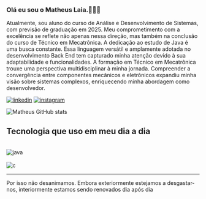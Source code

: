 ### Olá eu sou o Matheus Laia.🙋🏽‍♂️

Atualmente, sou aluno do curso de Análise e Desenvolvimento de Sistemas, com previsão de graduação em 2025. Meu comprometimento com a excelência se reflete não apenas nessa direção, mas também na conclusão do curso de Técnico em Mecatrônica.
 A dedicação ao estudo de Java é uma busca constante. Essa linguagem versátil e amplamente adotada no desenvolvimento Back End tem capturado minha atenção devido à sua adaptabilidade e funcionalidades.
 A formação em Técnico em Mecatrônica trouxe uma perspectiva multidisciplinar à minha jornada. Compreender a convergência entre componentes mecânicos e eletrônicos expandiu minha visão sobre sistemas complexos, enriquecendo minha abordagem como desenvolvedor.
 
[![linkedin](https://img.shields.io/badge/LinkedIn-0077B5?style=for-the-badge&logo=linkedin&logoColor=white)](https://www.linkedin.com/in/matheuslaia/)
[![instagram](https://img.shields.io/badge/Instagram-E4405F?style=for-the-badge&logo=instagram&logoColor=white)](https://www.instagram.com/matheuslaiaa/)


![Matheus GitHub stats](https://github-readme-stats.vercel.app/api?username=MatheusLaiaa&show_icons=true&theme=radical)

## Tecnologia que uso em meu dia a dia 

<div style="display: inline_block"><br/>
<img align= "center" alt="java" src="https://img.shields.io/badge/Java-ED8B00?style=for-the-badge&logo=openjdk&logoColor=white" />
</div>
<div style="display: inline_block"><br/>
<img align= "center" alt="c" src="https://img.shields.io/badge/C-00599C?style=for-the-badge&logo=c&logoColor=white" />
</div>

-------------------------------------------------

Por isso não desanimamos. Embora exteriormente estejamos a desgastar-nos, interiormente estamos sendo renovados dia após dia

